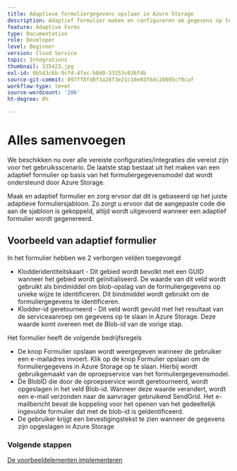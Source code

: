 ```yaml
---
title: Adaptieve formuliergegevens opslaan in Azure Storage
description: Adaptief formulier maken en configureren om gegevens op te slaan in Azure Storage
feature: Adaptive Forms
type: Documentation
role: Developer
level: Beginner
version: Cloud Service
topic: Integrations
thumbnail: 335423.jpg
exl-id: 0b543c6b-9cfd-4fac-b8d0-33153c036f4b
source-git-commit: 097ff8fd0f3a28f3e21c10e03f6dc28695cf9caf
workflow-type: tm+mt
source-wordcount: '286'
ht-degree: 0%

---
```


# Alles samenvoegen

We beschikken nu over alle vereiste configuraties/integraties die vereist zijn voor het gebruiksscenario. De laatste stap bestaat uit het maken van een adaptief formulier op basis van het formuliergegevensmodel dat wordt ondersteund door Azure Storage.

Maak en adaptief formulier en zorg ervoor dat dit is gebaseerd op het juiste adaptieve formuliersjabloon. Zo zorgt u ervoor dat de aangepaste code die aan de sjabloon is gekoppeld, altijd wordt uitgevoerd wanneer een adaptief formulier wordt gegenereerd.

## Voorbeeld van adaptief formulier

In het formulier hebben we 2 verborgen velden toegevoegd

* Klodderidentiteitskaart - Dit gebied wordt bevolkt met een GUID wanneer het gebied wordt geïnitialiseerd. De waarde van dit veld wordt gebruikt als bindmiddel om blob-opslag van de formuliergegevens op unieke wijze te identificeren. Dit bindmiddel wordt gebruikt om de formuliergegevens te identificeren.
* Klodder-id geretourneerd - Dit veld wordt gevuld met het resultaat van de serviceaanroep om gegevens op te slaan in Azure Storage. Deze waarde komt overeen met de Blob-id van de vorige stap.

Het formulier heeft de volgende bedrijfsregels

* De knop Formulier opslaan wordt weergegeven wanneer de gebruiker een e-mailadres invoert. Klik op de knop Formulier opslaan om de formuliergegevens in Azure Storage op te slaan. Hierbij wordt gebruikgemaakt van de oproepservice van het formuliergegevensmodel.
* De BlobID die door de oproepservice wordt geretourneerd, wordt opgeslagen in het veld Blob-id. Wanneer deze waarde verandert, wordt een e-mail verzonden naar de aanvrager gebruikend SendGrid. Het e-mailbericht bevat de koppeling voor het openen van het gedeeltelijk ingevulde formulier dat met de blob-id is geïdentificeerd.
* De gebruiker krijgt een bevestigingstekst te zien wanneer de gegevens zijn opgeslagen in Azure Storage

### Volgende stappen

[De voorbeeldelementen implementeren](./deploy-sample-assets.md)

